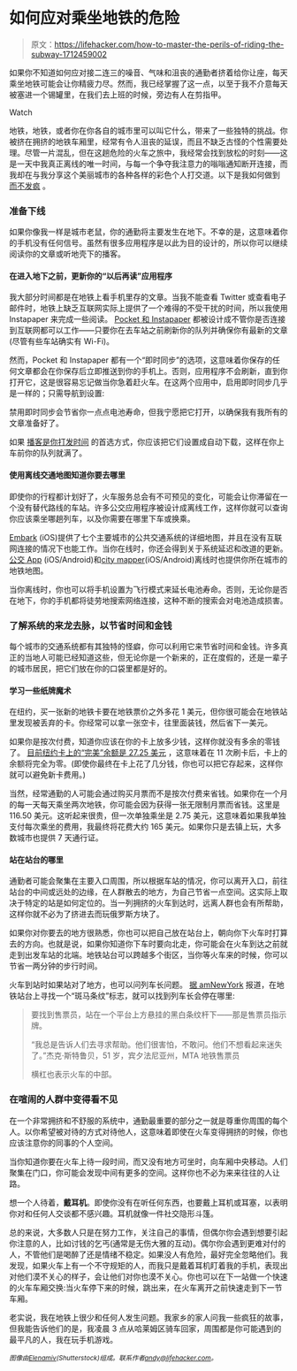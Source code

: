 # 如何应对乘坐地铁的危险

> 原文：<https://lifehacker.com/how-to-master-the-perils-of-riding-the-subway-1712459002>

如果你不知道如何应对接二连三的噪音、气味和沮丧的通勤者挤着给你让座，每天乘坐地铁可能会让你精疲力尽。然而，我已经掌握了这一点，以至于我不介意每天被塞进一个锡罐里，在我们去上班的时候，旁边有人在剪指甲。

Watch

地铁，地铁，或者你在你各自的城市里可以叫它什么，带来了一些独特的挑战。你被挤在拥挤的地铁车厢里，经常有令人沮丧的延误，而且不缺乏古怪的个性需要处理。尽管一片混乱，但在这趟危险的火车之旅中，我经常会找到放松的时刻——这是一天中我真正离线的唯一时间，与每一个争夺我注意力的嗡嗡通知断开连接，而我却在与我分享这个美丽城市的各种各样的彩色个人打交道。以下是我如何做到 [而不发疯](https://lifehacker.com/how-to-ride-public-transportation-without-losing-your-m-5942185) 。

### **准备下线**

如果你像我一样是城市老鼠，你的通勤将主要发生在地下。不幸的是，这意味着你的手机没有任何信号。虽然有很多应用程序是以此为目的设计的，所以你可以继续阅读你的文章或听地壳下的播客。

#### 在进入地下之前，更新你的“以后再读”应用程序

我大部分时间都是在地铁上看手机里存的文章。当我不能查看 Twitter 或查看电子邮件时，地铁上缺乏互联网实际上提供了一个难得的不受干扰的时间，所以我使用 Instapaper 来完成一些阅读。 [Pocket 和 Instapaper](https://lifehacker.com/read-later-apps-compared-pocket-vs-instapaper-vs-r-5894995) 都被设计成不管你是否连接到互联网都可以工作——只要你在去车站之前刷新你的队列并确保你有最新的文章(尽管有些车站确实有 Wi-Fi)。

然而，Pocket 和 Instapaper 都有一个“即时同步”的选项，这意味着你保存的任何文章都会在你保存后立即推送到你的手机上。否则，应用程序不会刷新，直到你打开它，这是很容易忘记做当你急着赶火车。在这两个应用中，启用即时同步几乎是一样的；只需导航到设置:

禁用即时同步会节省你一点点电池寿命，但我宁愿把它打开，以确保我有我所有的文章准备好了。

如果 [播客是你打发时间](https://lifehacker.com/turn-your-podcasts-into-a-customized-radio-station-5946418) 的首选方式，你应该把它们设置成自动下载，这样在你上车前你的队列就满了。

#### 使用离线交通地图知道你要去哪里

即使你的行程都计划好了，火车服务总会有不可预见的变化，可能会让你滞留在一个没有替代路线的车站。许多公交应用程序被设计成离线工作，这样你就可以查询你应该乘坐哪趟列车，以及你需要在哪里下车或换乘。

[Embark](https://lifehacker.com/embark-provides-quick-access-to-public-transportation-d-5879079) (iOS)提供了七个主要城市的公共交通系统的详细地图，并且在没有互联网连接的情况下也能工作。当你在线时，你还会得到关于系统延迟和改道的更新。 [公交 App](https://lifehacker.com/the-transit-app-guides-you-through-public-transportatio-510255563) (iOS/Android)和[city mapper](https://citymapper.com/)(iOS/Android)离线时也提供你所在城市的地铁地图。

当你离线时，你也可以将手机设置为飞行模式来延长电池寿命。否则，无论你是否在地下，你的手机都将徒劳地搜索网络连接，这种不断的搜索会对电池造成损害。

### 了解系统的来龙去脉，以节省时间和金钱

每个城市的交通系统都有其独特的怪癖，你可以利用它来节省时间和金钱。许多真正的当地人可能已经知道这些，但无论你是一个新来的，正在度假的，还是一辈子的城市居民，把它们放在你的口袋里都是好的。

#### 学习一些纸牌魔术

在纽约，买一张新的地铁卡要在地铁票价之外多花 1 美元，但你很可能会在地铁站里发现被丢弃的卡。你经常可以拿一张空卡，往里面装钱，然后省下一美元。

如果你是按次付费，知道你应该在你的卡上放多少钱，这样你就没有多余的零钱了。 [目前纽约卡上的“完美”余额是 27.25 美元](https://lifehacker.com/the-new-perfect-balance-for-your-metrocard-is-27-25-1694149354) ，这意味着在 11 次刷卡后，卡上的余额将完全为零。(即使你最终在卡上花了几分钱，你也可以把它存起来，这样你就可以避免新卡费用。)

当然，经常通勤的人可能会通过购买月票而不是按次付费来省钱。如果你在一个月的每一天每天乘坐两次地铁，你可能会因为获得一张无限制月票而省钱。这里是 116.50 美元。这听起来很贵，但一次单独乘坐是 2.75 美元，这意味着如果我单独支付每次乘坐的费用，我最终将花费大约 165 美元。如果你只是去镇上玩，大多数城市也提供 7 天通行证。

#### 站在站台的哪里

通勤者可能会聚集在主要入口周围，所以根据车站的情况，你可以离开入口，前往站台的中间或远处的边缘，在人群散去的地方，为自己节省一点空间。这实际上取决于特定的站是如何定位的。当一列拥挤的火车到达时，远离人群也会有所帮助，这样你就不必为了挤进去而玩俄罗斯方块了。

如果你对你要去的地方很熟悉，你也可以把自己放在站台上，朝向你下火车时打算去的方向。也就是说，如果你知道你下车时要向北走，你可能会在火车到达之前就走到出发车站的北端。地铁站台可以跨越多个街区，当你等火车来的时候，你可以节省一两分钟的步行时间。

火车到站时如果站对了地方，也可以问列车长问题。 [据 amNewYork](http://www.amny.com/transit/subway-riders-offer-their-tips-for-subway-travel-1.7335755) 报道，在地铁站台上寻找一个“斑马条纹”标志，就可以找到列车长会停在哪里:

> 要找到售票员，站在一个平台上方悬挂的黑白条纹杆下——那是售票员指示牌。
> 
> “我总是告诉人们去寻求帮助。他们很害怕，不敢问。他们不想看起来迷失了。”杰克·斯特鲁贝，51 岁，宾夕法尼亚州，MTA 地铁售票员
> 
> 横杠也表示火车的中部。

### 在喧闹的人群中变得看不见

在一个非常拥挤和不舒服的系统中，通勤最重要的部分之一就是尊重你周围的每个人。以你希望被对待的方式对待他人，这意味着即使在火车变得拥挤的时候，你也应该注意你的同事的个人空间。

当你知道你要在火车上待一段时间，而又没有地方可坐时，向车厢中央移动。人们聚集在门口，你可能会发现中间有更多的空间。这样你也不必为来来往往的人让路。

想一个人待着，**戴耳机**。即使你没有在听任何东西，也要戴上耳机或耳塞，以表明你对和任何人交谈都不感兴趣。耳机就像一件社交隐形斗篷。

总的来说，大多数人只是在努力工作，关注自己的事情，但偶尔你会遇到想要引起你注意的人，比如讨钱的乞丐(通常是无伤大雅的互动)。偶尔你会遇到更难对付的人，不管他们是喝醉了还是情绪不稳定。如果没人有危险，最好完全忽略他们。我发现，如果火车上有一个不守规矩的人，而我只是戴着耳机盯着我的手机，表现出对他们漠不关心的样子，会让他们对你也漠不关心。你也可以在下一站做一个快速的火车车厢交换:当火车停下来的时候，跳出来，在火车离开之前快速走到下一节车厢。

老实说，我在地铁上很少和任何人发生问题。我家乡的家人问我一些疯狂的故事，但我能告诉他们的是，我凌晨 3 点从哈莱姆区骑车回家，周围都是你可能遇到的最平凡的人，我在玩手机游戏。

*<small>图像由</small>*[*<small>Elenamiv</small>*](http://www.shutterstock.com/pic-192599327/stock-photo-motion-blurred-commuters-walking-in-subway-station.html?src=Kvj9XQuIMGjvO66DF_lTfA-1-97)*<small>(Shutterstock)组成。联系作者</small>*[*<small>andy@lifehacker.com</small>*](mailto:andy@lifehacker.com)*<small>。</small>*